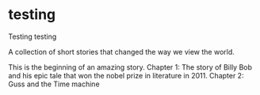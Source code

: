 testing
=======

Testing testing

A collection of short stories that changed the way we view the world.

This is the beginning of an amazing story. 
Chapter 1: The story of Billy Bob and his epic tale that won the nobel prize in literature in 2011.
Chapter 2: Guss and the Time machine
